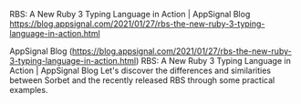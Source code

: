 
RBS: A New Ruby 3 Typing Language in Action | AppSignal Blog
https://blog.appsignal.com/2021/01/27/rbs-the-new-ruby-3-typing-language-in-action.html

AppSignal Blog (https://blog.appsignal.com/2021/01/27/rbs-the-new-ruby-3-typing-language-in-action.html)
RBS: A New Ruby 3 Typing Language in Action | AppSignal Blog
Let's discover the differences and similarities between Sorbet and the recently released RBS through some practical examples.

